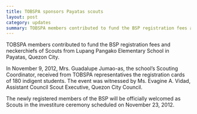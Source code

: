 ```yaml
---
title: TOBSPA sponsors Payatas scouts
layout: post
category: updates
summary: TOBSPA members contributed to fund the BSP registration fees and neckerchiefs of Scouts from Lupang Pangako Elementary School in Payatas, Quezon City.
---
```


TOBSPA members contributed to fund the BSP registration fees and neckerchiefs of Scouts from Lupang Pangako Elementary School in Payatas, Quezon City.

In November 9, 2012, Mrs. Guadalupe Jumao-as, the school’s Scouting Coordinator, received from TOBSPA representatives the registration cards of 180 indigent students. The event was witnessed by Ms. Evagine A. Vidad, Assistant Council Scout Executive, Quezon City Council.

The newly registered members of the BSP will be officially welcomed as Scouts in the investiture ceremony scheduled on November 23, 2012.